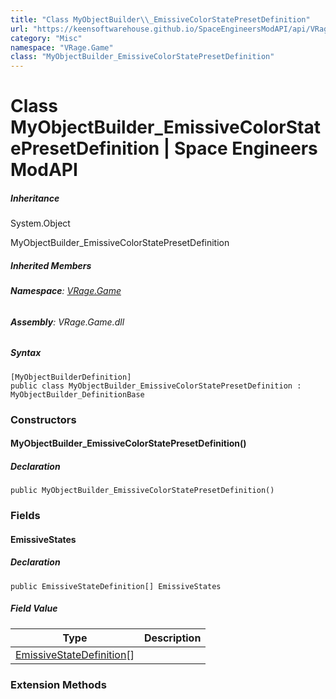 ```yaml
---
title: "Class MyObjectBuilder\\_EmissiveColorStatePresetDefinition"
url: "https://keensoftwarehouse.github.io/SpaceEngineersModAPI/api/VRage.Game.MyObjectBuilder_EmissiveColorStatePresetDefinition.html"
category: "Misc"
namespace: "VRage.Game"
class: "MyObjectBuilder_EmissiveColorStatePresetDefinition"
---
```


# Class MyObjectBuilder\_EmissiveColorStatePresetDefinition | Space Engineers ModAPI

##### Inheritance

System.Object

MyObjectBuilder\_EmissiveColorStatePresetDefinition

##### Inherited Members

###### **Namespace**: [VRage.Game](https://keensoftwarehouse.github.io/SpaceEngineersModAPI/api/VRage.Game.html)

###### **Assembly**: VRage.Game.dll

##### Syntax

```
[MyObjectBuilderDefinition]
public class MyObjectBuilder_EmissiveColorStatePresetDefinition : MyObjectBuilder_DefinitionBase
```

### Constructors

#### MyObjectBuilder\_EmissiveColorStatePresetDefinition()

##### Declaration

```
public MyObjectBuilder_EmissiveColorStatePresetDefinition()
```

### Fields

#### EmissiveStates

##### Declaration

```
public EmissiveStateDefinition[] EmissiveStates
```

##### Field Value

| Type | Description |
| --- | --- |
| [EmissiveStateDefinition](https://keensoftwarehouse.github.io/SpaceEngineersModAPI/api/VRage.Game.EmissiveStateDefinition.html)\[\] |     |

### Extension Methods